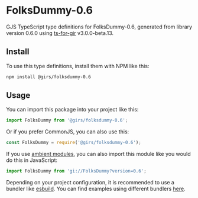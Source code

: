 
# FolksDummy-0.6

GJS TypeScript type definitions for FolksDummy-0.6, generated from library version 0.6.0 using [ts-for-gir](https://github.com/gjsify/ts-for-gjs) v3.0.0-beta.13.

## Install

To use this type definitions, install them with NPM like this:
```bash
npm install @girs/folksdummy-0.6
```

## Usage

You can import this package into your project like this:
```ts
import FolksDummy from '@girs/folksdummy-0.6';
```

Or if you prefer CommonJS, you can also use this:
```ts
const FolksDummy = require('@girs/folksdummy-0.6');
```

If you use [ambient modules](https://github.com/gjsify/ts-for-gir/tree/main/packages/cli#ambient-modules), you can also import this module like you would do this in JavaScript:

```ts
import FolksDummy from 'gi://FolksDummy?version=0.6';
```

Depending on your project configuration, it is recommended to use a bundler like [esbuild](https://esbuild.github.io/). You can find examples using different bundlers [here](https://github.com/gjsify/ts-for-gir/tree/main/examples).